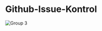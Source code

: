 # Github-Issue-Kontrol

![Group 3](https://user-images.githubusercontent.com/82456006/184483189-73f2a7eb-6d44-4357-83a1-f2f19fa17934.png)
